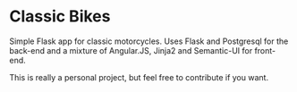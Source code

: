# Classic Bikes

Simple Flask app for classic motorcycles. Uses Flask and Postgresql for the back-end and a mixture of Angular.JS, Jinja2 and Semantic-UI for front-end.

This is really a personal project, but feel free to contribute if you want.
